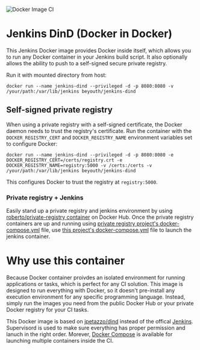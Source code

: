 ![Docker Image CI](https://github.com/beyoung/docker-jenkins-dind/workflows/Docker%20Image%20CI/badge.svg)

# Jenkins DinD (Docker in Docker)
This Jenkins Docker image provides Docker inside itself, which allows you to run any Docker container in your Jenkins build script.  It also optionally allows the ability to push to a self-signed secure private registry.

Run it with mounted directory from host:

```
docker run --name jenkins-dind --privileged -d -p 8080:8080 -v /your/path:/var/lib/jenkins beyouth/jenkins-dind
```

## Self-signed private registry
When using a private registry with a self-signed certificate, the Docker daemon needs to trust the registry's certificate.  Run the container with the `DOCKER_REGISTRY_CERT` and `DOCKER_REGISTRY_NAME` environment variables set to configure Docker:
```
docker run --name jenkins-dind --privileged -d -p 8080:8080 -e DOCKER_REGISTRY_CERT=/certs/registry.crt -e DOCKER_REGISTRY_NAME=registry:5000 -v /certs:/certs -v /your/path:/var/lib/jenkins beyouth/jenkins-dind
```
This configures Docker to trust the registry at `registry:5000`.

### Private registry + Jenkins
Easily stand up a private registry and jenkins environment by using [roberto/private-registry container](https://hub.docker.com/r/roberto/private-registry/) on Docker Hub.  Once the private registry containers are up and running using [private registry project's docker-compose.yml](https://github.com/rca/private-registry/blob/master/docker-compose.yml) file, use [this project's docker-compose.yml](https://github.com/rca/docker-jenkins-dind/blob/master/docker-compose.yml) file to launch the jenkins container.

# Why use this container
Because Docker container proivdes an isolated environment for running applications or tasks, which is perfect for any CI solution. This image is designed to run everything with Docker, so it doesn't pre-install any execution environment for any specific programming language. Instead, simply run the images you need from the public Docker Hub or your private Docker registry for your CI tasks.

This Docker image is based on [jpetazzo/dind](https://registry.hub.docker.com/u/jpetazzo/dind/) instead of the offical [Jenkins](https://registry.hub.docker.com/u/library/jenkins/). Supervisord is used to make sure everything has proper permission and lanuch in the right order. Morever, [Docker Compose](https://github.com/docker/compose) is available for launching multiple containers inside the CI.


